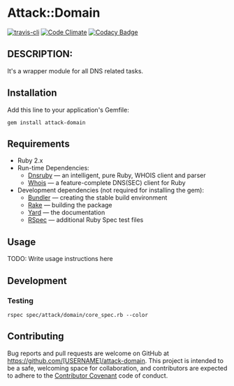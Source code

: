 # Attack::Domain 
[![travis-cli](https://api.travis-ci.org/TechArchSA/attack-domain.svg)](https://travis-ci.org/TechArchSA/attack-domain/) [![Code Climate](https://codeclimate.com/github/TechArchSA/attack-domain/badges/gpa.svg)](https://codeclimate.com/github/TechArchSA/attack-domain) [![Codacy Badge](https://api.codacy.com/project/badge/Grade/8c81748967664cc5bb92147581fb6802)](https://www.codacy.com/app/king-sabri/attack-domain?utm_source=github.com&amp;utm_medium=referral&amp;utm_content=TechArchSA/attack-domain&amp;utm_campaign=Badge_Grade)

## DESCRIPTION:
It's a wrapper module for all DNS related tasks. 


## Installation

Add this line to your application's Gemfile:

```
gem install attack-domain
```

## Requirements

* Ruby 2.x
* Run-time Dependencies:
  * [Dnsruby](https://github.com/alexdalitz/dnsruby) — an intelligent, pure Ruby, WHOIS client and parser
  * [Whois](https://github.com/weppos/whois) — a feature-complete DNS(SEC) client for Ruby
* Development dependencies (not required for installing the gem):
  * [Bundler](http://bundler.io/) — creating the stable build environment
  * [Rake](https://rubygems.org/gems/rake) — building the package
  * [Yard](http://yardoc.org/) — the documentation
  * [RSpec](https://relishapp.com/rspec/) — additional Ruby Spec test files

## Usage

TODO: Write usage instructions here

## Development

### Testing

```
rspec spec/attack/domain/core_spec.rb --color
```

## Contributing

Bug reports and pull requests are welcome on GitHub at https://github.com/[USERNAME]/attack-domain. This project is intended to be a safe, welcoming space for collaboration, and contributors are expected to adhere to the [Contributor Covenant](http://contributor-covenant.org) code of conduct.

